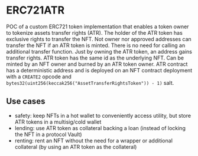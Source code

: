 # ERC721ATR
POC of a custom ERC721 token implementation that enables a token owner to tokenize assets transfer rights (ATR). The holder of the ATR token has exclusive rights to transfer the NFT. Not owner nor approved addresses can transfer the NFT if an ATR token is minted. There is no need for calling an additional transfer function. Just by owning the ATR token, an address gains transfer rights. ATR token has the same id as the underlying NFT. Can be minted by an NFT owner and burned by an ATR token owner. ATR contract has a deterministic address and is deployed on an NFT contract deployment with a `CREATE2` opcode and `bytes32(uint256(keccak256("AssetTransferRightsToken")) - 1)` salt.

## Use cases
- safety: keep NFTs in a hot wallet to conveniently access utility, but store ATR tokens in a multisig/cold wallet
- lending: use ATR token as collateral backing a loan (instead of locking the NFT in a protocol Vault)
- renting: rent an NFT without the need for a wrapper or additional collateral (by using an ATR token as the collateral)
